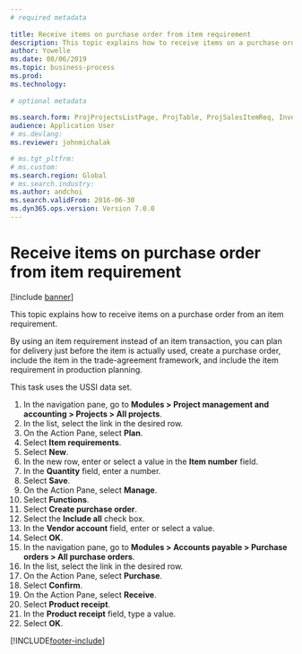 ```yaml
--- 
# required metadata 
 
title: Receive items on purchase order from item requirement
description: This topic explains how to receive items on a purchase order from an item requirement. 
author: Yowelle
ms.date: 08/06/2019
ms.topic: business-process 
ms.prod:  
ms.technology:  
 
# optional metadata 
 
ms.search.form: ProjProjectsListPage, ProjTable, ProjSalesItemReq, InventItemIdLookupSimple, PurchCreateFromSalesOrder, VendAccountItemLookup, PurchTable, PurchEditLines   
audience: Application User 
# ms.devlang:  
ms.reviewer: johnmichalak

# ms.tgt_pltfrm:  
# ms.custom:  
ms.search.region: Global
# ms.search.industry: 
ms.author: andchoi
ms.search.validFrom: 2016-06-30 
ms.dyn365.ops.version: Version 7.0.0 
---
```

# Receive items on purchase order from item requirement

[!include [banner](../../includes/banner.md)]

This topic explains how to receive items on a purchase order from an item requirement.

By using an item requirement instead of an item transaction, you can plan for delivery just before the item is actually used, create a purchase order, include the item in the trade-agreement framework, and include the item requirement in production planning. 

This task uses the USSI data set.

1. In the navigation pane, go to **Modules > Project management and accounting > Projects > All projects**.
2. In the list, select the link in the desired row.
3. On the Action Pane, select **Plan**.
4. Select **Item requirements**.
5. Select **New**.
6. In the new row, enter or select a value in the **Item number** field.
7. In the **Quantity** field, enter a number.
8. Select **Save**.
9. On the Action Pane, select **Manage**.
10. Select **Functions**.
11. Select **Create purchase order**.
12. Select the **Include all** check box.
13. In the **Vendor account** field, enter or select a value.
14. Select **OK**.
15. In the navigation pane, go to **Modules > Accounts payable > Purchase orders > All purchase orders**.
16. In the list, select the link in the desired row.
17. On the Action Pane, select **Purchase**.
18. Select **Confirm**.
19. On the Action Pane, select **Receive**.
20. Select **Product receipt**.
21. In the **Product receipt** field, type a value.
22. Select **OK**.



[!INCLUDE[footer-include](../../includes/footer-banner.md)]